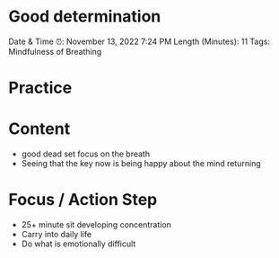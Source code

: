 # Good determination

Date & Time ⏰: November 13, 2022 7:24 PM
Length (Minutes): 11
Tags: Mindfulness of Breathing

# Practice

# Content

- good dead set focus on the breath
- Seeing that the key now is being happy about the mind returning

# Focus / Action Step

- 25+ minute sit developing concentration
- Carry into daily life
- Do what is emotionally difficult